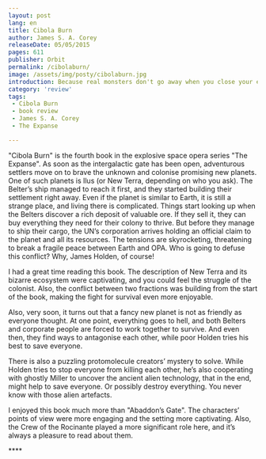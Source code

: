 ```yaml
---
layout: post
lang: en
title: Cibola Burn
author: James S. A. Corey
releaseDate: 05/05/2015
pages: 611
publisher: Orbit
permalink: /cibolaburn/
image: /assets/img/posty/cibolaburn.jpg
introduction: Because real monsters don't go away when you close your eyes.
category: 'review'
tags:
 - Cibola Burn
 - book review
 - James S. A. Corey
 - The Expanse

---
```


  "Cibola Burn" is the fourth book in the explosive space opera series "The Expanse". As soon as the intergalactic gate has been open, adventurous settlers move on to brave the unknown and colonise promising new planets. One of such planets is Ilus (or New Terra, depending on who you ask). The Belter’s ship managed to reach it first, and they started building their settlement right away. Even if the planet is similar to Earth, it is still a strange place, and living there is complicated. Things start looking up when the Belters discover a rich deposit of valuable ore. If they sell it, they can buy everything they need for their colony to thrive. But before they manage to ship their cargo, the UN’s corporation arrives holding an official claim to the planet and all its resources. The tensions are skyrocketing, threatening to break a fragile peace between Earth and OPA. Who is going to defuse this conflict? Why, James Holden, of course!

  I had a great time reading this book. The description of New Terra and its bizarre ecosystem were captivating, and you could feel the struggle of the colonist. Also, the conflict between two fractions was building from the start of the book, making the fight for survival even more enjoyable.

  Also, very soon, it turns out that a fancy new planet is not as friendly as everyone thought. At one point, everything goes to hell, and both Belters and corporate people are forced to work together to survive. And even then, they find ways to antagonise each other, while poor Holden tries his best to save everyone.

  There is also a puzzling protomolecule creators’ mystery to solve. While Holden tries to stop everyone from killing each other, he’s also cooperating with ghostly Miller to uncover the ancient alien technology, that in the end, might help to save everyone. Or possibly destroy everything. You never know with those alien artefacts.

  I enjoyed this book much more than "Abaddon’s Gate". The characters’ points of view were more engaging and the setting more captivating. Also, the Crew of the Rocinante played a more significant role here, and it’s always a pleasure to read about them.

  \*\*\*\*
